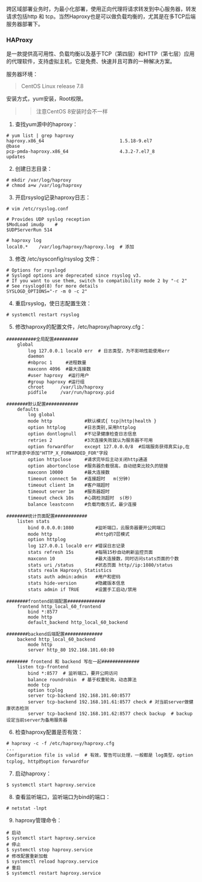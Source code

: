 <!--
 * @Author: your name
 * @Date: 2020-06-13 14:44:52
 * @LastEditTime: 2020-06-13 17:49:53
 * @LastEditors: Please set LastEditors
 * @Description: In User Settings Edit
 * @FilePath: \dramaclub_backendd:\wamp64-3.2.0\www\mix_url\x.md
--> 

跨区域部署业务时，为最小化部署，使用正向代理将请求转发到中心服务器，转发请求包括http 和 tcp。当然Haproxy也是可以做负载均衡的，尤其是在多TCP后端服务器部署下。


### HAProxy 
是一款提供高可用性、负载均衡以及基于TCP（第四层）和HTTP（第七层）应用的代理软件，支持虚拟主机，它是免费、快速并且可靠的一种解决方案。

服务器环境：
> CentOS Linux release 7.8

安装方式，yum安装，Root权限。
> > 注意CentOS 8安装时会不一样

1. 查找yum源中的haproxy：
```shell
# yum list | grep haproxy
haproxy.x86_64                            1.5.18-9.el7                   @base  
pcp-pmda-haproxy.x86_64                   4.3.2-7.el7_8                  updates
```

2. 创建日志目录：
```shell
# mkdir /var/log/haproxy
# chmod a+w /var/log/haproxy
```

3. 开启rsyslog记录haproxy日志：
```shell
# vim /etc/rsyslog.conf

# Provides UDP syslog reception
$ModLoad imudp    # 
$UDPServerRun 514

# haproxy log
local0.*    /var/log/haproxy/haproxy.log  # 添加
```

3. 修改 /etc/sysconfig/rsyslog 文件：
```shell
# Options for rsyslogd
# Syslogd options are deprecated since rsyslog v3.
# If you want to use them, switch to compatibility mode 2 by "-c 2"
# See rsyslogd(8) for more details
SYSLOGD_OPTIONS="-r -m 0 -c 2"
```
4. 重启rsyslog，使日志配置生效：
```shell
# systemctl restart rsyslog
```

5. 修改haproxy的配置文件，/etc/haproxy/haproxy.cfg：
```shell
###########全局配置#########
    global
        log 127.0.0.1 local0 err  # 日志类型，为不影响性能使用err
        daemon
        #nbproc 1     #进程数量 
        maxconn 4096  #最大连接数 
        #user haproxy  #运行用户  
        #group haproxy #运行组 
        chroot      /var/lib/haproxy
        pidfile     /var/run/haproxy.pid
 
########默认配置############
    defaults
        log global
        mode http            #默认模式{ tcp|http|health }
        option httplog       #日志类别,采用httplog
        option dontlognull   #不记录健康检查日志信息  
        retries 2            #3次连接失败就认为服务器不可用
        option forwardfor    except 127.0.0.0/8  #后端服务获得真实ip,在HTTP请求中添加"HTTP_X_FORWARDED_FOR"字段
        option httpclose     #请求完毕后主动关闭http通道
        option abortonclose  #服务器负载很高，自动结束比较久的链接  
        maxconn 10000        #最大连接数  
        timeout connect 5m   #连接超时   m(分钟)
        timeout client 1m    #客户端超时  
        timeout server 1m    #服务器超时  
        timeout check 10s    #心跳检测超时  s(秒)
        balance leastconn    #负载均衡方式，最少连接 

########统计页面配置############
    listen stats                 
        bind 0.0.0.0:1080        #监听端口，云服务器要开公网端口
        mode http                #http的7层模式
        option httplog
        log 127.0.0.1 local0 err #错误日志记录
        stats refresh 15s        #每隔15秒自动刷新监控页面
        maxconn 10               #最大连接数，同时访问stats页面的个数
        stats uri /status        #状态页面 http//ip:1080/status
        stats realm Haproxy\ Statistics
        stats auth admin:admin   #用户和密码
        stats hide-version       #隐藏版本信息  
        stats admin if TRUE      #设置手工启动/禁用

########frontend前端配置############## 
    frontend http_local_60_frontend
        bind *:8577 
        mode http
        default_backend http_local_60_backend

########backend后端配置##############
    backend http_local_60_backend
        mode http
        server http_80 192.168.101.60:80 
        
######## frontend 和 backend 写在一起##############  
    listen tcp-frontend
        bind *:8577  # 监听端口，要开公网访问
        balance roundrobin  # 基于权重轮询，动态算法
        mode tcp
        option tcplog
        server tcp-backend 192.168.101.60:8577
        server tcp-backend 192.168.101.61:8577 check # 对当前server做健康状态检测
        server tcp-backend 192.168.101.62:8577 check backup  # backup 设定当前server为备用服务器
```

6. 检查haproxy配置是否有效：
```shell
# haproxy -c -f /etc/haproxy/haproxy.cfg 
...
Configuration file is valid  # 有效，警告可以处理，一般都是 log类型，option tcplog, http的option forwardfor
```

7. 启动haproxy：
```shell
$ systemctl start haproxy.service
```

8. 查看监听端口，监听端口为bind的端口：
```shell
# netstat -lnpt
```

9. haproxy管理命令：
```shell
# 启动
$ systemctl start haproxy.service
# 停止
$ systemctl stop haproxy.service
# 修改配置重新加载
$ systemctl reload haproxy.service
# 重启
$ systemctl restart haproxy.service
```
